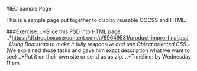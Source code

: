 #IEC Sample Page

This is a sample page put together to display reusable OOCSS and HTML.

###Exercise:
..*Slice this PSD into HTML page:
..*https://dl.dropboxusercontent.com/u/69649581/product-impro-final.psd
..*Using Bootstrap to make it fully responsive and use Object oriented CSS
..*(We explained those tasks and gave him exact description what we want to see)
..*Put it on their own site or send us as zip.
..*Timeline: by Wednesday 11 am.